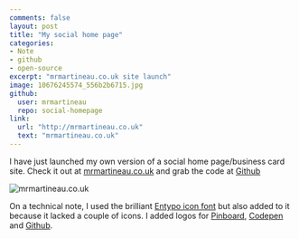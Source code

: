 ```yaml
---
comments: false
layout: post
title: "My social home page"
categories:
- Note
- github
- open-source
excerpt: "mrmartineau.co.uk site launch"
image: 10676245574_556b2b6715.jpg
github:
  user: mrmartineau
  repo: social-homepage
link:
  url: "http://mrmartineau.co.uk"
  text: "mrmartineau.co.uk"
---
```


I have just launched my own version of a social home page/business card site. Check it out at [mrmartineau.co.uk](http://mrmartineau.co.uk) and grab the code at [Github](https://github.com/mrmartineau/social-homepage)

![mrmartineau.co.uk](/img/posts/dist/236.png)

On a technical note, I used the brilliant [Entypo icon font](http://entypo.com/) but also added to it because it lacked a couple of icons. I added logos for [Pinboard](https://pinboard.in/u:mrmartineau), [Codepen](http://codepen.io/mrmartineau) and [Github](http://github.com/MrMartineau).
